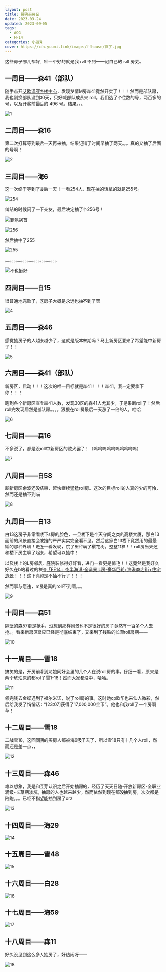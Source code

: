 ```yaml
---
layout: post
title: 狒狒买房记
date: 2023-03-24
updated: 2023-09-05
tags: 
  - ACG
  - FF14
categories: 小游戏
cover: https://cdn.yuumi.link/images/ffhouse/疯了.jpg
---
```


这些房子哪儿都好，唯一不好的就是我 roll 不到——记自己的 roll 房史。

<!-- more -->

## 一周目——森41（部队）

随手点开[艾欧泽亚售楼中心](https://house.ffxiv.cyou/#/)，发现梦情M房森41竟然开卖了！！！然而是部队房，我也刚换部队没到30天，只好喊部队成员来 roll。我们选了个位数的号，两百多的号，以及开奖前最后的 496 号。结果。。。

![1](https://cdn.yuumi.link/images/ffhouse/1.jpeg)



## 二周目——森16

第二次打算等到最后一天再来抽，结果记错了时间早抽了两天。。。真的又抽了后面的号啊！

![2](https://cdn.yuumi.link/images/ffhouse/2.jpg)



## 三周目——海6

这一次终于等到了最后一天！一看254人，现在抽的话拿的就是255号。

![254](https://cdn.yuumi.link/images/ffhouse/254.png)

纠结的时候问了一下亲友，最后决定抽了个256号！

![罪魁祸首](https://cdn.yuumi.link/images/ffhouse/罪魁祸首.jpg)

![256](https://cdn.yuumi.link/images/ffhouse/256.png)

然后抽中了255

![255](https://cdn.yuumi.link/images/ffhouse/255.png)

。。。。。。。。。。。。。。。。。。。。。。。。

![不也挺好](https://cdn.yuumi.link/emotes/不也挺好.gif)



## 四周目——白15

很普通地完败了，这房子大概是永远也抽不到了罢

![4](https://cdn.yuumi.link/images/ffhouse/4.jpg)



## 五周目——森46

感觉抽房子的人越来越少了，这就是版本末期吗？马上新房区要来了希望能中新房子！！

![5](https://cdn.yuumi.link/images/ffhouse/5.png)



## 六周目——森41（部队）

新房区，启动！！！这次的唯一目标就是森41！！！森41，我一定要拿下你！！！

跑到各个新房区查看森41人数，发现30区的森41人尤其少，于是果断roll了！然后roll完发现居然是部队房。。。。狠狠在roll房最后一天涨了一倍的人，哈哈

![6](https://cdn.yuumi.link/images/ffhouse/6.jpg)



## 七周目——森16

不多说了，都是没roll中新房区的败犬罢了！（呜呜呜呜呜呜呜呜呜呜）

![7](https://cdn.yuumi.link/images/ffhouse/7.jpg)



## 八周目——白58

趁新房区余波还没结束，赶快继续猛猛roll房。这次的目标roll的人真的少的可怜，然而还是抽不到喵

![8](https://cdn.yuumi.link/images/ffhouse/8.png)



## 九周目——白13

白13这房子非常看楼下s房的脸色，一旦楼下是个天守阁之类的高楼大厦，那白13面前的风景直接会被挡的严严实实完全看不见。然后这家白13楼下竟然用的最最矮的那种外墙！走近一看发现，院子里种满了樱花树，整整11棵！！roll房当天还和楼下房主聊了起来，希望可以抽中！

以及楼上的L房邻居，庭院装修得好好看，进门一看更是惊艳！！这竟然是我好久好久在b站看过的神迹[「FF14」夜半海港-全造景 L房-豪华巨轮+海港商店街+住宅造景](https://www.bilibili.com/video/BV15z4y1k7LY)！！！这下真的是不抽不行了！！！

然而事与愿违，m房是真的roll不到啊。。。

![9](https://cdn.yuumi.link/images/ffhouse/9.png)



## 十周目——森51

隔壁的森57更是抢手，没想到那样风景也不是很好的房子竟然有一百多个人去抢。。看来新房区效应已经是彻底结束了，又来到了残酷的长草roll房期——

![10](https://cdn.yuumi.link/images/ffhouse/10.jpg)



## 十一周目——雪18

搞笑的是，开房前看到龙娘同好会里的几个人在说roll房的事。仔细一看，原来是两个琥珀原的都roll了雪1-18！然而大家都没中，哈哈。

![11](https://cdn.yuumi.link/images/ffhouse/11.png)

领完钱去金蝶遇到了福尔米诺，说了roll房的事。这时她cp欧阳也来仙人微彩，然后给我发了悄悄话：“[23:07]获得了17,000,000金币”。他也和我roll了一个房啊草！



## 十二周目——雪18

二战雪18，这回同期的买房人都被海6吸了去了，所以雪18只有十几个人roll，然而还是差一点，，

![12](https://cdn.yuumi.link/images/ffhouse/12.png)



## 十三周目——森46

难以想象，我是和豆芽认识之后开始抽房的，经历了天天日随-开放新房区-全职业满级-长草期淡坑，抽房的人也越来越少，然而依然到现在都没抽到房，次次都是陪跑。。。已经不指望能抽到房了orz

![13](https://cdn.yuumi.link/images/ffhouse/13.png)



## 十四周目——海29

![14](https://cdn.yuumi.link/images/ffhouse/14.png)



## 十五周目——雪48
![15](https://cdn.yuumi.link/images/ffhouse/15.png)



## 十六周目——白28

![16](https://cdn.yuumi.link/images/ffhouse/16.png)



## 十七周目——海59

![17](https://cdn.yuumi.link/images/ffhouse/17.png)



## 十八周目——森11

好久没见到这么多人抽房了，好热闹呀——

![18](https://cdn.yuumi.link/images/ffhouse/18.png)

